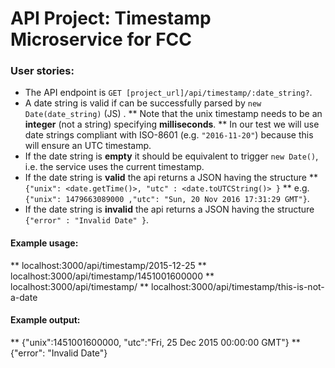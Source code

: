 
# API Project: Timestamp Microservice for FCC

### User stories:

* The API endpoint is `GET [project_url]/api/timestamp/:date_string?`.
* A date string is valid if can be successfully parsed by `new Date(date_string)` (JS) . 
  ** Note that the unix timestamp needs to be an **integer** (not a string) specifying **milliseconds**. 
  ** In our test we will use date strings compliant with ISO-8601 (e.g. `"2016-11-20"`) because this will ensure an UTC timestamp.
* If the date string is **empty** it should be equivalent to trigger `new Date()`, i.e. the service uses the current timestamp.
* If the date string is **valid** the api returns a JSON having the structure 
  ** `{"unix": <date.getTime()>, "utc" : <date.toUTCString()> }`
  ** e.g. `{"unix": 1479663089000 ,"utc": "Sun, 20 Nov 2016 17:31:29 GMT"}`.
* If the date string is **invalid** the api returns a JSON having the structure `{"error" : "Invalid Date" }`.

#### Example usage:
** localhost:3000/api/timestamp/2015-12-25
** localhost:3000/api/timestamp/1451001600000
** localhost:3000/api/timestamp/
** localhost:3000/api/timestamp/this-is-not-a-date

#### Example output:
** {"unix":1451001600000, "utc":"Fri, 25 Dec 2015 00:00:00 GMT"}
** {"error": "Invalid Date"}

